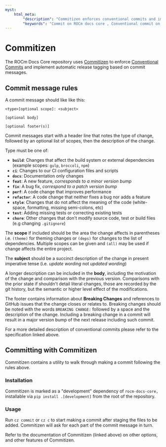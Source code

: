 ```yaml
---
myst:
    html_meta:
        "description": "Commitizen enforces conventional commits and implements automatic release tagging based on commit messages."
        "keywords": "Commit on ROCm docs core , Conventional commit on ROCm docs core, Commit messages on ROCm docs core, Commit using Commitizen, Commitizen, ROCm docs core developer guide"
---
```


# Commitizen

The ROCm Docs Core repository uses
[Commitizen](https://commitizen-tools.github.io/commitizen/) to enforce
[Conventional Commits](https://www.conventionalcommits.org/en/v1.0.0/) and
implement automatic release tagging based on commit messages.

## Commit message rules

A commit message should like like this:

```text
<type>[optional scope]: <subject>

[optional body]

[optional footer(s)]
```

Commit messages start with a header line that notes the type of change, followed
by an optional list of scopes, then the description of the change.

Type must be one of:

- **`build`**: Changes that affect the build system or external dependencies
  (example scopes: `gulp`, `broccoli`, `npm`)
- **`ci`**: Changes to our CI configuration files and scripts
- **`docs`**: Documentation only changes
- **`feat`**: A new feature, *corresponds to a minor version bump*
- **`fix`**: A bug fix, *correspond to a patch version bump*
- **`perf`**: A code change that improves performance
- **`refactor`**: A code change that neither fixes a bug nor adds a feature
- **`style`**: Changes that do not affect the meaning of the code (white-space,
  formatting, missing semi-colons, etc)
- **`test`**: Adding missing tests or correcting existing tests
- **`chore`**: Other changes that don't modify source code, test or build files
  (e.g changing `.gitignore`)

The **scope** if included should be the area the change affects in parentheses
i.e. `(theme)` for theming changes or `(deps)` for changes to the list of
dependencies.
Multiple scopes can be given and `(all)` may be used if change affects the
entire project.

The **subject** should be a succinct description of the change in present imperative
tense (i.e. *update wording* not *updated wording*)

A longer description can be included in the **body**, including the motivation
of the change and comparison with the previous version. Comparisons with the
prior state if shouldn't detail literal changes, those are recorded by the git
history, but the semantic or higher level effect of the modifications.

The footer contains information about **Breaking Changes** and references to
GitHub issues that the change closes or relates to.
Breaking changes should be noted with the words `BREAKING CHANGE:` followed by
a space and the description of the change. Including a breaking change in a
commit will result in a major version bump of the next release including such
commit.

For a more detailed description of conventional commits please refer to the
specification linked above.

## Committing with Commitizen

Commitizen contains a utility to walk through making a commit following the
rules above.

### Installation

Commitizen is marked as a "development" dependency of `rocm-docs-core,`
installable via `pip install .[development]` from the root of the repository.

### Usage

Run `cz commit` or `cz c` to start making a commit after staging the files to
be added. Commitizen will ask for each part of the commit message in turn.

Refer to the documentation of Commitizen (linked above) on other options, and
other features of Commitizen.
